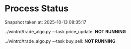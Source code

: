 # Process Status

Snapshot taken at: 2025-10-13 08:35:17

../wintrd/trade_algo.py --task price_update: **NOT RUNNING**

../wintrd/trade_algo.py --task buy_sell: **NOT RUNNING**


